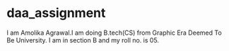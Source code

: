# daa_assignment
I am Amolika Agrawal.I am doing B.tech(CS) from Graphic Era Deemed To Be University.
I am in section B and my roll no. is 05.

